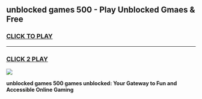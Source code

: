 
## unblocked games 500 - Play Unblocked Gmaes & Free
<h3>
<a href="https://premium.freeplayer.one?title=unblocked_games_500&ref=19F">CLICK TO PLAY</a></h3>
<hr>

<h3>
<a href="https://premium.freeplayer.one?title=unblocked_games_500&ref=19F">CLICK 2 PLAY</a>
  
</h3>

<a href="https://premium.freeplayer.one?title=unblocked_games_500&ref=19F/"><img src="https://clearcache.store/games.png"></a>


**unblocked games 500 games unblocked: Your Gateway to Fun and Accessible Online Gaming**

